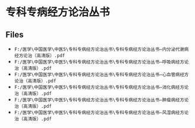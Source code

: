 # 专科专病经方论治丛书

## Files

- `F:/医学\中国医学\中医5\专科专病经方论治丛书\专科专病经方论治丛书—内分泌代谢病经方论治（高清版）.pdf`
- `F:/医学\中国医学\中医5\专科专病经方论治丛书\专科专病经方论治丛书—呼吸病经方论治（高清版）.pdf`
- `F:/医学\中国医学\中医5\专科专病经方论治丛书\专科专病经方论治丛书—心血管病经方论治（高清版）.pdf`
- `F:/医学\中国医学\中医5\专科专病经方论治丛书\专科专病经方论治丛书—消化病经方论治（高清版）.pdf`
- `F:/医学\中国医学\中医5\专科专病经方论治丛书\专科专病经方论治丛书—肿瘤病经方论治（高清版）.pdf`
- `F:/医学\中国医学\中医5\专科专病经方论治丛书\专科专病经方论治丛书—风湿病经方论治（高清版）.pdf`
